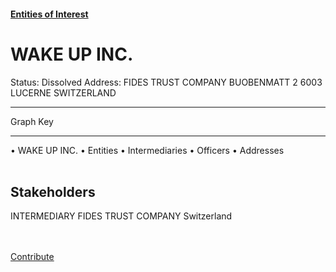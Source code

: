 #### [Entities of Interest](/list.html)
<link rel="stylesheet" type="text/css" href="../../assets/style.css">

<style>
body{background-image:url("http://eoi-graphs.s3-website-eu-west-1.amazonaws.com/WAKE_UP_INC..png");background-repeat: no-repeat;background-size: contain;}
.markdown>p>span{background-color: white;}
</style>

# WAKE UP INC.
<span>Status: Dissolved
Address: FIDES TRUST COMPANY BUOBENMATT 2 6003 LUCERNE SWITZERLAND
</span>

---



<div class="legend">
Graph Key
<hr>
<span class="focus">• WAKE UP INC.</span>
<span class="entity">• Entities</span>
<span class="intermediary">• Intermediaries</span>
<span class="officer">• Officers</span>
<span class="address">• Addresses</span>
</div><br>


## Stakeholders
<span>INTERMEDIARY
FIDES TRUST COMPANY
Switzerland
</span>


<br><br><a class="contribute_button" href="Readme.md">Contribute</a>
